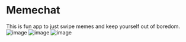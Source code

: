 # Memechat
This is fun app to just swipe memes and keep yourself out of boredom.
![image](https://user-images.githubusercontent.com/92294717/230591945-2d040fe5-7162-4b4d-9e92-7c5c79a8a305.png)
![image](https://user-images.githubusercontent.com/92294717/230592093-efb5e922-4d02-441e-a825-851a63952581.png)
![image](https://user-images.githubusercontent.com/92294717/230592745-2bb6af94-92fe-4a6c-93d6-02526fe20a44.png)
